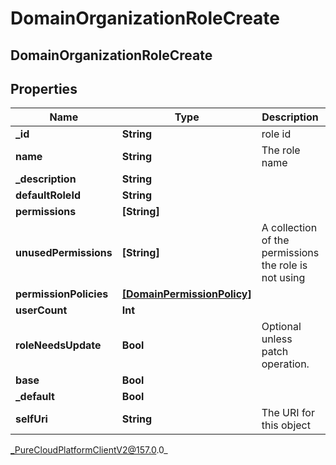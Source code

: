 # DomainOrganizationRoleCreate

## DomainOrganizationRoleCreate

## Properties

|Name | Type | Description | Notes|
|------------ | ------------- | ------------- | -------------|
| **_id** | **String** | role id | [optional] |
| **name** | **String** | The role name | |
| **_description** | **String** |  | [optional] |
| **defaultRoleId** | **String** |  | [optional] |
| **permissions** | **[String]** |  | [optional] |
| **unusedPermissions** | **[String]** | A collection of the permissions the role is not using | [optional] |
| **permissionPolicies** | [**[DomainPermissionPolicy]**](DomainPermissionPolicy) |  | [optional] |
| **userCount** | **Int** |  | [optional] |
| **roleNeedsUpdate** | **Bool** | Optional unless patch operation. | [optional] |
| **base** | **Bool** |  | [optional] |
| **_default** | **Bool** |  | [optional] |
| **selfUri** | **String** | The URI for this object | [optional] |



_PureCloudPlatformClientV2@157.0.0_
